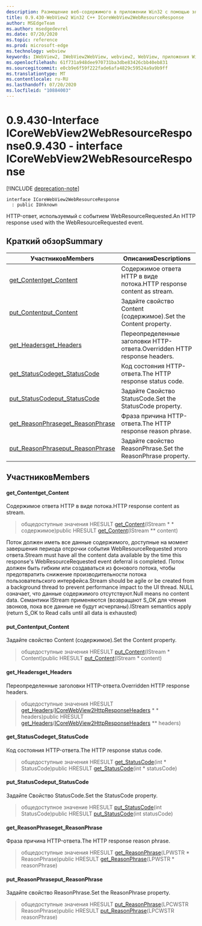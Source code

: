 ```yaml
---
description: Размещение веб-содержимого в приложении Win32 с помощью элемента управления Microsoft Edge WebView2
title: 0.9.430-WebView2 Win32 C++ ICoreWebView2WebResourceResponse
author: MSEdgeTeam
ms.author: msedgedevrel
ms.date: 07/20/2020
ms.topic: reference
ms.prod: microsoft-edge
ms.technology: webview
keywords: IWebView2, IWebView2WebView, webview2, WebView, приложения Win32, Win32, EDGE, ICoreWebView2, ICoreWebView2Host, элемент управления "веб-браузер", HTML Edge
ms.openlocfilehash: 61f731a948dee970731ba3dbe83426cbb40eb831
ms.sourcegitcommit: e0cb9e6f59f222fade6afa4829c59524a9a9b9ff
ms.translationtype: MT
ms.contentlocale: ru-RU
ms.lasthandoff: 07/20/2020
ms.locfileid: "10884003"
---
```

# <span data-ttu-id="19f4a-104">0.9.430-Interface ICoreWebView2WebResourceResponse</span><span class="sxs-lookup"><span data-stu-id="19f4a-104">0.9.430 - interface ICoreWebView2WebResourceResponse</span></span> 

[!INCLUDE [deprecation-note](../../includes/deprecation-note.md)]

```
interface ICoreWebView2WebResourceResponse
  : public IUnknown
```

<span data-ttu-id="19f4a-105">HTTP-ответ, используемый с событием WebResourceRequested.</span><span class="sxs-lookup"><span data-stu-id="19f4a-105">An HTTP response used with the WebResourceRequested event.</span></span>

## <span data-ttu-id="19f4a-106">Краткий обзор</span><span class="sxs-lookup"><span data-stu-id="19f4a-106">Summary</span></span>

 <span data-ttu-id="19f4a-107">Участников</span><span class="sxs-lookup"><span data-stu-id="19f4a-107">Members</span></span>                        | <span data-ttu-id="19f4a-108">Описания</span><span class="sxs-lookup"><span data-stu-id="19f4a-108">Descriptions</span></span>
--------------------------------|---------------------------------------------
[<span data-ttu-id="19f4a-109">get_Content</span><span class="sxs-lookup"><span data-stu-id="19f4a-109">get_Content</span></span>](#get_content) | <span data-ttu-id="19f4a-110">Содержимое ответа HTTP в виде потока.</span><span class="sxs-lookup"><span data-stu-id="19f4a-110">HTTP response content as stream.</span></span>
[<span data-ttu-id="19f4a-111">put_Content</span><span class="sxs-lookup"><span data-stu-id="19f4a-111">put_Content</span></span>](#put_content) | <span data-ttu-id="19f4a-112">Задайте свойство Content (содержимое).</span><span class="sxs-lookup"><span data-stu-id="19f4a-112">Set the Content property.</span></span>
[<span data-ttu-id="19f4a-113">get_Headers</span><span class="sxs-lookup"><span data-stu-id="19f4a-113">get_Headers</span></span>](#get_headers) | <span data-ttu-id="19f4a-114">Переопределенные заголовки HTTP-ответа.</span><span class="sxs-lookup"><span data-stu-id="19f4a-114">Overridden HTTP response headers.</span></span>
[<span data-ttu-id="19f4a-115">get_StatusCode</span><span class="sxs-lookup"><span data-stu-id="19f4a-115">get_StatusCode</span></span>](#get_statuscode) | <span data-ttu-id="19f4a-116">Код состояния HTTP-ответа.</span><span class="sxs-lookup"><span data-stu-id="19f4a-116">The HTTP response status code.</span></span>
[<span data-ttu-id="19f4a-117">put_StatusCode</span><span class="sxs-lookup"><span data-stu-id="19f4a-117">put_StatusCode</span></span>](#put_statuscode) | <span data-ttu-id="19f4a-118">Задайте Свойство StatusCode.</span><span class="sxs-lookup"><span data-stu-id="19f4a-118">Set the StatusCode property.</span></span>
[<span data-ttu-id="19f4a-119">get_ReasonPhrase</span><span class="sxs-lookup"><span data-stu-id="19f4a-119">get_ReasonPhrase</span></span>](#get_reasonphrase) | <span data-ttu-id="19f4a-120">Фраза причина HTTP-ответа.</span><span class="sxs-lookup"><span data-stu-id="19f4a-120">The HTTP response reason phrase.</span></span>
[<span data-ttu-id="19f4a-121">put_ReasonPhrase</span><span class="sxs-lookup"><span data-stu-id="19f4a-121">put_ReasonPhrase</span></span>](#put_reasonphrase) | <span data-ttu-id="19f4a-122">Задайте свойство ReasonPhrase.</span><span class="sxs-lookup"><span data-stu-id="19f4a-122">Set the ReasonPhrase property.</span></span>

## <span data-ttu-id="19f4a-123">Участников</span><span class="sxs-lookup"><span data-stu-id="19f4a-123">Members</span></span>

#### <span data-ttu-id="19f4a-124">get_Content</span><span class="sxs-lookup"><span data-stu-id="19f4a-124">get_Content</span></span> 

<span data-ttu-id="19f4a-125">Содержимое ответа HTTP в виде потока.</span><span class="sxs-lookup"><span data-stu-id="19f4a-125">HTTP response content as stream.</span></span>

> <span data-ttu-id="19f4a-126">общедоступные значения HRESULT [get_Content](#get_content)(IStream \* \* содержимое)</span><span class="sxs-lookup"><span data-stu-id="19f4a-126">public HRESULT [get_Content](#get_content)(IStream \*\* content)</span></span>

<span data-ttu-id="19f4a-127">Поток должен иметь все данные содержимого, доступные на момент завершения периода отсрочки события WebResourceRequested этого ответа.</span><span class="sxs-lookup"><span data-stu-id="19f4a-127">Stream must have all the content data available by the time this response's WebResourceRequested event deferral is completed.</span></span> <span data-ttu-id="19f4a-128">Поток должен быть гибким или создаваться из фонового потока, чтобы предотвратить снижение производительности потока пользовательского интерфейса.</span><span class="sxs-lookup"><span data-stu-id="19f4a-128">Stream should be agile or be created from a background thread to prevent performance impact to the UI thread.</span></span> <span data-ttu-id="19f4a-129">NULL означает, что данные содержимого отсутствуют.</span><span class="sxs-lookup"><span data-stu-id="19f4a-129">Null means no content data.</span></span> <span data-ttu-id="19f4a-130">Семантики IStream применяются (возвращают S_OK для чтения звонков, пока все данные не будут исчерпаны).</span><span class="sxs-lookup"><span data-stu-id="19f4a-130">IStream semantics apply (return S_OK to Read calls until all data is exhausted)</span></span>

#### <span data-ttu-id="19f4a-131">put_Content</span><span class="sxs-lookup"><span data-stu-id="19f4a-131">put_Content</span></span> 

<span data-ttu-id="19f4a-132">Задайте свойство Content (содержимое).</span><span class="sxs-lookup"><span data-stu-id="19f4a-132">Set the Content property.</span></span>

> <span data-ttu-id="19f4a-133">общедоступные значения HRESULT [put_Content](#put_content)(IStream \* Content)</span><span class="sxs-lookup"><span data-stu-id="19f4a-133">public HRESULT [put_Content](#put_content)(IStream \* content)</span></span>

#### <span data-ttu-id="19f4a-134">get_Headers</span><span class="sxs-lookup"><span data-stu-id="19f4a-134">get_Headers</span></span> 

<span data-ttu-id="19f4a-135">Переопределенные заголовки HTTP-ответа.</span><span class="sxs-lookup"><span data-stu-id="19f4a-135">Overridden HTTP response headers.</span></span>

> <span data-ttu-id="19f4a-136">общедоступные значения HRESULT [get_Headers](#get_headers)([ICoreWebView2HttpResponseHeaders](ICoreWebView2HttpResponseHeaders.md) \* \* headers)</span><span class="sxs-lookup"><span data-stu-id="19f4a-136">public HRESULT [get_Headers](#get_headers)([ICoreWebView2HttpResponseHeaders](ICoreWebView2HttpResponseHeaders.md) \*\* headers)</span></span>

#### <span data-ttu-id="19f4a-137">get_StatusCode</span><span class="sxs-lookup"><span data-stu-id="19f4a-137">get_StatusCode</span></span> 

<span data-ttu-id="19f4a-138">Код состояния HTTP-ответа.</span><span class="sxs-lookup"><span data-stu-id="19f4a-138">The HTTP response status code.</span></span>

> <span data-ttu-id="19f4a-139">общедоступные значения HRESULT [get_StatusCode](#get_statuscode)(int \* StatusCode)</span><span class="sxs-lookup"><span data-stu-id="19f4a-139">public HRESULT [get_StatusCode](#get_statuscode)(int \* statusCode)</span></span>

#### <span data-ttu-id="19f4a-140">put_StatusCode</span><span class="sxs-lookup"><span data-stu-id="19f4a-140">put_StatusCode</span></span> 

<span data-ttu-id="19f4a-141">Задайте Свойство StatusCode.</span><span class="sxs-lookup"><span data-stu-id="19f4a-141">Set the StatusCode property.</span></span>

> <span data-ttu-id="19f4a-142">общедоступное значение HRESULT [put_StatusCode](#put_statuscode)(int StatusCode)</span><span class="sxs-lookup"><span data-stu-id="19f4a-142">public HRESULT [put_StatusCode](#put_statuscode)(int statusCode)</span></span>

#### <span data-ttu-id="19f4a-143">get_ReasonPhrase</span><span class="sxs-lookup"><span data-stu-id="19f4a-143">get_ReasonPhrase</span></span> 

<span data-ttu-id="19f4a-144">Фраза причина HTTP-ответа.</span><span class="sxs-lookup"><span data-stu-id="19f4a-144">The HTTP response reason phrase.</span></span>

> <span data-ttu-id="19f4a-145">общедоступные значения HRESULT [get_ReasonPhrase](#get_reasonphrase)(LPWSTR \* ReasonPhrase)</span><span class="sxs-lookup"><span data-stu-id="19f4a-145">public HRESULT [get_ReasonPhrase](#get_reasonphrase)(LPWSTR \* reasonPhrase)</span></span>

#### <span data-ttu-id="19f4a-146">put_ReasonPhrase</span><span class="sxs-lookup"><span data-stu-id="19f4a-146">put_ReasonPhrase</span></span> 

<span data-ttu-id="19f4a-147">Задайте свойство ReasonPhrase.</span><span class="sxs-lookup"><span data-stu-id="19f4a-147">Set the ReasonPhrase property.</span></span>

> <span data-ttu-id="19f4a-148">общедоступные значения HRESULT [put_ReasonPhrase](#put_reasonphrase)(LPCWSTR ReasonPhrase)</span><span class="sxs-lookup"><span data-stu-id="19f4a-148">public HRESULT [put_ReasonPhrase](#put_reasonphrase)(LPCWSTR reasonPhrase)</span></span>

